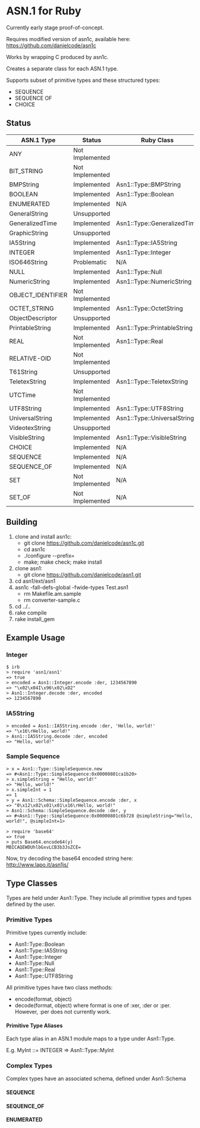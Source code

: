 ASN.1 for Ruby
==============

Currently early stage proof-of-concept.

Requires modified version of asn1c, available here:
https://github.com/danielcode/asn1c

Works by wrapping C produced by asn1c.

Creates a separate class for each ASN.1 type.

Supports subset of primitive types and these structured types:
* SEQUENCE
* SEQUENCE OF
* CHOICE




Status
------
| ASN.1 Type        | Status          | Ruby Class                  |
|-------------------|-----------------|-----------------------------|
| ANY               | Not Implemented |                             |
| BIT_STRING        | Not Implemented |                             |
| BMPString         | Implemented     | Asn1::Type::BMPString       |
| BOOLEAN           | Implemented     | Asn1::Type::Boolean         |
| ENUMERATED        | Implemented     | N/A                         |
| GeneralString     | Unsupported     |                             |
| GeneralizedTime   | Implemented     | Asn1::Type::GeneralizedTime |
| GraphicString     | Unsupported     |                             |
| IA5String         | Implemented     | Asn1::Type::IA5String       |
| INTEGER           | Implemented     | Asn1::Type::Integer         |
| ISO646String      | Problematic     | N/A                         |
| NULL              | Implemented     | Asn1::Type::Null            |
| NumericString     | Implemented     | Asn1::Type::NumericString   |
| OBJECT_IDENTIFIER | Not Implemented |                             |
| OCTET_STRING      | Implemented     | Asn1::Type::OctetString     |
| ObjectDescriptor  | Unsupported     |                             |
| PrintableString   | Implemented     | Asn1::Type::PrintableString |
| REAL              | Not Implemented | Asn1::Type::Real            |
| RELATIVE-OID      | Not Implemented |                             |
| T61String         | Unsupported     |                             |
| TeletexString     | Implemented     | Asn1::Type::TeletexString   |
| UTCTime           | Not Implemented |                             |
| UTF8String        | Implemented     | Asn1::Type::UTF8String      |
| UniversalString   | Implemented     | Asn1::Type::UniversalString |
| VideotexString    | Unsupported     |                             |
| VisibleString     | Implemented     | Asn1::Type::VisibleString   |
| CHOICE            | Implemented     | N/A                         |
| SEQUENCE          | Implemented     | N/A                         |
| SEQUENCE_OF       | Implemented     | N/A                         |
| SET               | Not Implemented | N/A                         |
| SET_OF            | Not Implemented | N/A                         |




Building
--------
1. clone and install asn1c:
   * git clone https://github.com/danielcode/asn1c.git
   * cd asn1c
   * ./configure --prefix=<some non-production path>
   * make; make check; make install
2. clone asn1:
   * git clone https://github.com/danielcode/asn1.git
3. cd asn1/ext/asn1
4. asn1c -fall-defs-global -fwide-types Test.asn1
   * rm Makefile.am.sample
   * rm converter-sample.c
5. cd ../..
6. rake compile
7. rake install_gem




Example Usage
-------------
### Integer
    $ irb
    > require 'asn1/asn1'
    => true
    > encoded = Asn1::Integer.encode :der, 1234567890
    => "\x02\x04I\x96\x02\xD2"
    > Asn1::Integer.decode :der, encoded
    => 1234567890

### IA5String
    > encoded = Asn1::IA5String.encode :der, 'Hello, world!'
    => "\x16\rHello, world!"
    > Asn1::IA5String.decode :der, encoded
    => "Hello, world!"

### Sample Sequence
    > x = Asn1::Type::SimpleSequence.new
    => #<Asn1::Type::SimpleSequence:0x00000801ca1b20>
    > x.simpleString = "Hello, world!"
    => "Hello, world!"
    > x.simpleInt = 1
    => 1
    > y = Asn1::Schema::SimpleSequence.encode :der, x
    => "0\x12\x02\x01\x01\x16\rHello, world!"
    > Asn1::Schema::SimpleSequence.decode :der, y
    => #<Asn1::Type::SimpleSequence:0x00000801c6b728 @simpleString="Hello, world!", @simpleInt=1>

    > require 'base64'
    => true
    > puts Base64.encode64(y)
    MBICAQEWDUhlbGxvLCB3b3JsZCE=

Now, try decoding the base64 encoded string here: http://www.lapo.it/asn1js/


Type Classes
------------
Types are held under Asn1::Type.  They include all primitive types and types defined by the user.

### Primitive Types
Primitive types currently include:
* Asn1::Type::Boolean
* Asn1::Type::IA5String
* Asn1::Type::Integer
* Asn1::Type::Null
* Asn1::Type::Real
* Asn1::Type::UTF8String

All primitive types  have two class methods:
* encode(format, object)
* decode(format, object)
where format is one of :xer, :der or :per.  However, :per does not currently work.

#### Primitive Type Aliases
Each type alias in an ASN.1 module maps to a type under Asn1::Type.

E.g. MyInt ::= INTEGER => Asn1::Type::MyInt

### Complex Types

Complex types have an associated schema, defined under Asn1::Schema

#### SEQUENCE

#### SEQUENCE_OF

#### ENUMERATED
